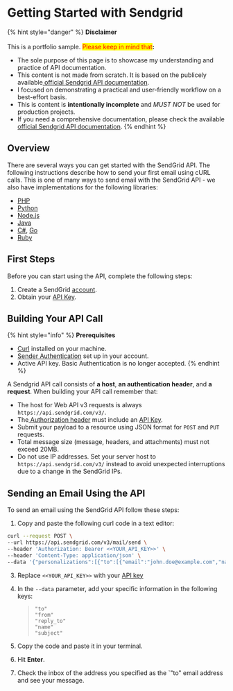 # Getting Started with Sendgrid

{% hint style="danger" %}
**Disclaimer**\
\
This is a portfolio sample.  <mark style="color:red;background-color:$danger;">Please keep in mind that</mark>**:**

* The sole purpose of this page is to showcase my understanding and practice of API documentation.&#x20;
* This content is not made from scratch. It is based on the publicely available[ official Sendgrid API documentation](https://www.twilio.com/docs/sendgrid/for-developers/sending-email/api-getting-started).
* I focused on demonstrating a practical and user-friendly workflow on a best-effort basis.
* This is content is **intentionally incomplete** and _MUST NOT_ be used for production projects.
* If you need a comprehensive documentation, please check the available[ official Sendgrid API documentation](https://www.twilio.com/docs/sendgrid/for-developers/sending-email/api-getting-started).
{% endhint %}

## Overview

There are several ways you can get started with the SendGrid API. The following instructions describe how to send your first email using cURL calls. This is one of many ways to send email with the SendGrid API - we also have implementations for the following libraries:

* [PHP](https://github.com/sendgrid/sendgrid-php)
* [Python](https://github.com/sendgrid/sendgrid-python)
* [Node.js](https://github.com/sendgrid/sendgrid-nodejs)
* [Java](https://github.com/sendgrid/sendgrid-java)
* [C#](https://github.com/sendgrid/sendgrid-csharp), [Go](https://github.com/sendgrid/sendgrid-go)
* [Ruby](https://github.com/sendgrid/sendgrid-ruby)

## First Steps

Before you can start using the API, complete the following steps:

1. Create a SendGrid [account](https://sendgrid.com/pricing/).
2. Obtain your [API Key](https://app.sendgrid.com/settings/api_keys).

## Building Your API Call

{% hint style="info" %}
**Prerequisites**

* [Curl](https://curl.haxx.se/) installed on your machine.
* [Sender Authentication](https://www.twilio.com/docs/sendgrid/ui/account-and-settings/how-to-set-up-domain-authentication) set up in your account.
* Active API key. Basic Authentication is no longer accepted.
{% endhint %}

A Sendgrid API call consists of **a host**, **an authentication header**, and **a request**. When building your API call remember that:

* The host for Web API v3 requests is always `https://api.sendgrid.com/v3/`.
* The[ Authorization header](https://www.twilio.com/docs/sendgrid/api-reference/how-to-use-the-sendgrid-v3-api/authentication#authorization-header) must include an [API Key](https://app.sendgrid.com/settings/api_keys).
* Submit your payload to a resource using JSON format for `POST` and `PUT` requests.
* Total message size (message, headers, and attachments) must not exceed 20MB. &#x20;
* Do not use IP addresses. Set your server host to `https://api.sendgrid.com/v3/` instead to avoid unexpected interruptions due to a change in the SendGrid IPs.

## Sending an Email Using the API

To send an email using the SendGrid API follow these steps:

1. Copy and paste the following curl code in a text editor:

```bash
curl --request POST \
--url https://api.sendgrid.com/v3/mail/send \
--header 'Authorization: Bearer <<YOUR_API_KEY>>' \
--header 'Content-Type: application/json' \
--data '{"personalizations":[{"to":[{"email":"john.doe@example.com","name":"John Doe"}],"subject":"Hello, World!"}],"content": [{"type": "text/plain", "value": "Heya!"}],"from":{"email":"sam.smith@example.com","name":"Sam Smith"},"reply_to":{"email":"sam.smith@example.com","name":"Sam Smith"}}'
```

3. Replace `<<YOUR_API_KEY>>` with your [API key](getting-started-with-sendgrid.md#first-steps)
4.  In the `--data` parameter, add your specific information in the following keys:

    > `"to"`\
    > `"from"`\
    > `"reply_to"`\
    > `"name"`\
    > `"subject"`
5. Copy the code and paste it in your terminal.
6. Hit **Enter**.
7. Check the inbox of the address you specified as the \`"to" email address and see your message.

